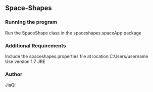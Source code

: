 ## Space-Shapes

### Running the program
Run the SpaceShape class in the spaceshapes.spaceApp package

### Additional Requirements
Include the spaceshapes.properties file at location C:Users/username </br>
Use version 1.7 JRE

### Author
JiaQi 

